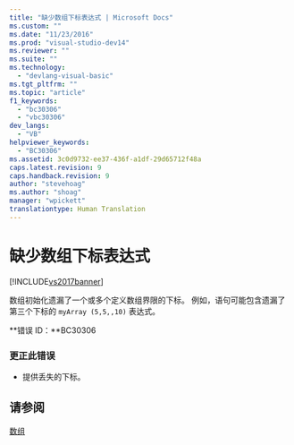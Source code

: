 ```yaml
---
title: "缺少数组下标表达式 | Microsoft Docs"
ms.custom: ""
ms.date: "11/23/2016"
ms.prod: "visual-studio-dev14"
ms.reviewer: ""
ms.suite: ""
ms.technology: 
  - "devlang-visual-basic"
ms.tgt_pltfrm: ""
ms.topic: "article"
f1_keywords: 
  - "bc30306"
  - "vbc30306"
dev_langs: 
  - "VB"
helpviewer_keywords: 
  - "BC30306"
ms.assetid: 3c0d9732-ee37-436f-a1df-29d65712f48a
caps.latest.revision: 9
caps.handback.revision: 9
author: "stevehoag"
ms.author: "shoag"
manager: "wpickett"
translationtype: Human Translation
---
```

# 缺少数组下标表达式
[!INCLUDE[vs2017banner](../../../csharp/includes/vs2017banner.md)]

数组初始化遗漏了一个或多个定义数组界限的下标。  例如，语句可能包含遗漏了第三个下标的 `myArray (5,5,,10)` 表达式。  
  
 **错误 ID：**BC30306  
  
### 更正此错误  
  
-   提供丢失的下标。  
  
## 请参阅  
 [数组](../../../visual-basic/programming-guide/language-features/arrays/index.md)